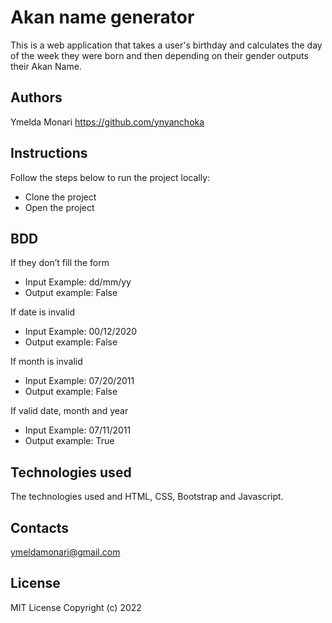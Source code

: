 # Akan name generator
This is a web application that takes a user's birthday and calculates the day of the week they were born and then depending on their gender outputs their Akan Name.

## Authors
Ymelda Monari 
https://github.com/ynyanchoka

## Instructions
Follow the steps below to run the project locally:
- Clone the project
- Open the project
## BDD
If they don’t fill the form
- Input Example: dd/mm/yy
- Output example: False

If date is invalid
- Input Example: 00/12/2020
- Output example: False

If month is invalid
- Input Example: 07/20/2011
- Output example: False

If valid date, month and year
- Input Example: 07/11/2011
- Output example: True


## Technologies used
The technologies used and HTML, CSS, Bootstrap and Javascript.
## Contacts
ymeldamonari@gmail.com
## License
MIT License Copyright (c) 2022 